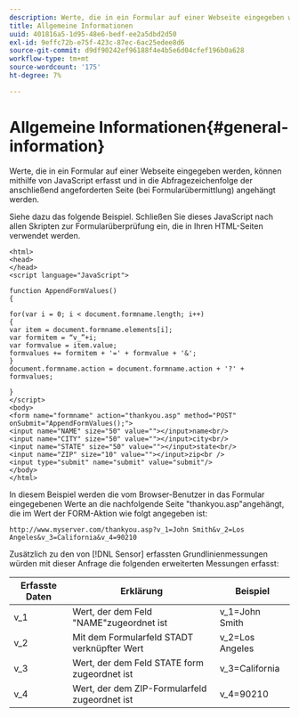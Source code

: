 ```yaml
---
description: Werte, die in ein Formular auf einer Webseite eingegeben werden, können mithilfe von JavaScript erfasst und in die Abfragezeichenfolge der anschließend angeforderten Seite (bei Formularübermittlung) angehängt werden.
title: Allgemeine Informationen
uuid: 401816a5-1d95-48e6-bedf-ee2a5dbd2d50
exl-id: 9effc72b-e75f-423c-87ec-6ac25edee8d6
source-git-commit: d9df90242ef96188f4e4b5e6d04cfef196b0a628
workflow-type: tm+mt
source-wordcount: '175'
ht-degree: 7%

---
```


# Allgemeine Informationen{#general-information}

Werte, die in ein Formular auf einer Webseite eingegeben werden, können mithilfe von JavaScript erfasst und in die Abfragezeichenfolge der anschließend angeforderten Seite (bei Formularübermittlung) angehängt werden.

Siehe dazu das folgende Beispiel. Schließen Sie dieses JavaScript nach allen Skripten zur Formularüberprüfung ein, die in Ihren HTML-Seiten verwendet werden.

```
<html> 
<head> 
</head> 
<script language="JavaScript"> 
 
function AppendFormValues() 
{ 
 
for(var i = 0; i < document.formname.length; i++) 
{ 
var item = document.formname.elements[i]; 
var formitem = “v_”+i; 
var formvalue = item.value; 
formvalues += formitem + '=' + formvalue + '&'; 
} 
document.formname.action = document.formname.action + '?' + formvalues; 
 
} 
</script> 
<body> 
<form name="formname" action="thankyou.asp" method="POST" onSubmit="AppendFormValues();"> 
<input name="NAME" size="50" value=""></input>name<br/> 
<input name="CITY" size="50" value=""></input>city<br/> 
<input name="STATE" size="50" value=""></input>state<br/> 
<input name="ZIP" size="10" value=""></input>zip<br /> 
<input type="submit" name="submit" value="submit"/> 
</body> 
</html> 
```

In diesem Beispiel werden die vom Browser-Benutzer in das Formular eingegebenen Werte an die nachfolgende Seite &quot;thankyou.asp&quot;angehängt, die im Wert der FORM-Aktion wie folgt angegeben ist:

```
http://www.myserver.com/thankyou.asp?v_1=John Smith&v_2=Los Angeles&v_3=California&v_4=90210
```

Zusätzlich zu den von [!DNL Sensor] erfassten Grundlinienmessungen würden mit dieser Anfrage die folgenden erweiterten Messungen erfasst:

| Erfasste Daten | Erklärung | Beispiel |
|---|---|---|
| v_1 | Wert, der dem Feld &quot;NAME&quot;zugeordnet ist | v_1=John Smith |
| v_2 | Mit dem Formularfeld STADT verknüpfter Wert | v_2=Los Angeles |
| v_3 | Wert, der dem Feld STATE form zugeordnet ist | v_3=California |
| v_4 | Wert, der dem ZIP-Formularfeld zugeordnet ist | v_4=90210 |
